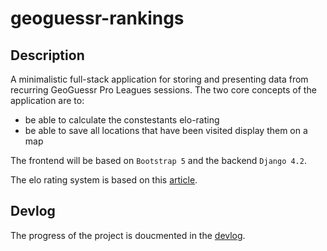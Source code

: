 # geoguessr-rankings

## Description
A minimalistic full-stack application for storing and presenting data from recurring GeoGuessr Pro Leagues sessions. The two core concepts of the application are to:
- be able to calculate the constestants elo-rating
- be able to save all locations that have been visited display them on a map

The frontend will be based on `Bootstrap 5` and the backend `Django 4.2`.

The elo rating system is  based on this [article](https://towardsdatascience.com/developing-a-generalized-elo-rating-system-for-multiplayer-games-b9b495e87802).

## Devlog
The progress of the project is doucmented in the [devlog](docs/devlog.md).